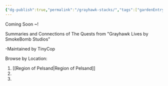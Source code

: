 ```yaml
---
{"dg-publish":true,"permalink":"/grayhawk-stacks/","tags":["gardenEntry"],"updated":"2025-03-25T08:41:33.487+05:30"}
---
```


Coming Soon ~!

Summaries and Connections of The Quests from "Grayhawk Lives by SmokeBomb Studios"


-Maintained by TinyCop

Browse by Location:
1. [[Region of Pelsand\|Region of Pelsand]]
2. 
3. 